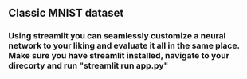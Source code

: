 ## Classic MNIST dataset
### Using streamlit you can seamlessly customize a neural network to your liking and evaluate it all in the same place. Make sure you have streamlit installed, navigate to your direcorty and run "streamlit run app.py"
